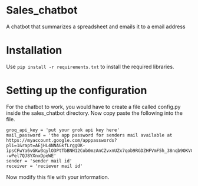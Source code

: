 # Sales_chatbot
A chatbot that summarizes a spreadsheet and emails it to a email address

# Installation
Use `pip install -r requirements.txt` to install the required libraries.

# Setting up the configuration
For the chatbot to work, you would have to create a file called config.py inside the sales_chatbot directory. Now copy paste the following into the file.

```
groq_api_key = 'put your grok api key here'
mail_password = 'the app password for senders mail available at https://myaccount.google.com/apppasswords?pli=1&rapt=AEjHL4NNAGkfLrggOK-ipsCFwYa6vGKw3qylO3PtTbBNH12Cob0mzAnCZvxnUZx7qob9RGDZHFVmF5h_38nqb9OKVC7s2EFV16Us--wPel7QJ8YXnxDpeWE'
sender = 'sender mail id'
receiver = 'reciever mail id'
```

Now modify this file with your information.